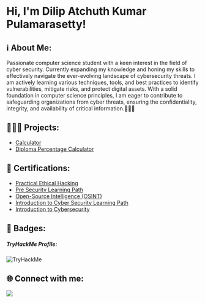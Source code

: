 <h1>Hi, I'm Dilip Atchuth Kumar Pulamarasetty!</h1>

<h2>ℹ️ About Me:</h2>
<p>Passionate computer science student with a keen interest in the field of cyber security. Currently expanding my knowledge and honing my skills to effectively navigate the ever-evolving landscape of cybersecurity threats. I am actively learning various techniques, tools, and best practices to identify vulnerabilities, mitigate risks, and protect digital assets. With a solid foundation in computer science principles, I am eager to contribute to safeguarding organizations from cyber threats, ensuring the confidentiality, integrity, and availability of critical information.🧑🏼‍💻</p>

<h2>🧑🏼‍💻 Projects:</h2>

- [Calculator](https://github.com/DilipAtchuthKumar/Calculator)
- [Diploma Percentage Calculator](https://github.com/DilipAtchuthKumar/Diploma-Percentage-Calculator)

<h2>📄 Certifications:</h2>

- [Practical Ethical Hacking](https://drive.google.com/file/d/1TpC_ubiwMD4fm-NCVynTWiRI9IuppP37/view?usp=sharing)
- [Pre Security Learning Path](https://tryhackme-certificates.s3-eu-west-1.amazonaws.com/THM-QSDNJQCX9A.png)
- [Open-Source Intelligence (OSINT)](https://drive.google.com/file/d/1HAkJDhy9mvg1M_msjfMUU13LtsSJKq7T/view?usp=sharing)
- [Introduction to Cyber Security Learning Path](https://tryhackme-certificates.s3-eu-west-1.amazonaws.com/THM-GWWH4ZYYY1.png)
- [Introduction to Cybersecurity](https://www.credly.com/badges/39268d85-64d7-418f-95bb-56bf4629a93a/linked_in_profile)

<h2>🏅 Badges:</h2>
    <h5>TryHackMe Profile:</h5>
    <img src="https://tryhackme-badges.s3.amazonaws.com/AtchuthKumar.png" alt="TryHackMe">

<h2>🌐 Connect with me:</h2>

<a href="https://www.linkedin.com/in/dilip-atchuth-kumar-pulamarasetty/" target="blank">
    <img src="https://img.shields.io/badge/LinkedIn-0077B5?style=for-the-badge&logo=linkedin&logoColor=white">
  </a> 

<!--
**DilipAtchuthKumar/DilipAtchuthKumar** is a ✨ _special_ ✨ repository because its `README.md` (this file) appears on your GitHub profile.

Here are some ideas to get you started:

- 🔭 I’m currently working on ...
- 🌱 I’m currently learning ...
- 👯 I’m looking to collaborate on ...
- 🤔 I’m looking for help with ...
- 💬 Ask me about ...
- 📫 How to reach me: ...
- 😄 Pronouns: ...
- ⚡ Fun fact: ...
-->
